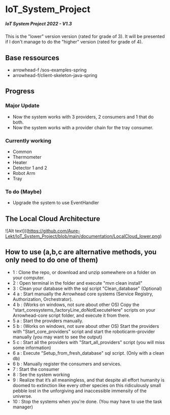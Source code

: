 # IoT_System_Project
##### IoT System Project 2022 - V1.3

This is the "lower" version version (rated for grade of 3). It will be presented if I don't manage to do the "higher" version (rated for grade of 4).


## Base ressources
- arrowhead-f /sos-examples-spring
- arrowhead-f/client-skeleton-java-spring

## Progress

### Major Update
- Now the system works with 3 providers, 2 consumers and 1 that do both.
- Now the system works with a provider chain for the tray consumer.

### Currently working
- Common
- Thermometer
- Heater
- Detector 1 and 2
- Robot Arm
- Tray

### To do (Maybe)
- Upgrade the system to use EventHandler

## The Local Cloud Architecture

![Alt text]((https://github.com/Aure-Lekt/IoT_System_Project/blob/main/documentation/LocalCloud_lower.png)



## How to use (a,b,c are alternative methods, you only need to do one of them)
- 1 : Clone the repo, or download and unzip somewhere on a folder on your computer.
- 2 : Open terminal in the folder and execute "mvn clean install"
- 3 : Clean your database with the sql script "Clean_database" (Optional)
- 4 a : Start manually the Arrowhead core systems (Service Registry, Authorization, Orchestrator).
- 4 b  : (Works on windows, not sure about other OS) Copy the "start_coresystems_factoryLine_doNotExecuteHere" scripts on your Arrowhead-core script folder, and execute it from there.
- 5 a : Start the providers manually.
- 5 b : (Works on windows, not sure about other OS) Start the providers with "Start_core_providers" script and start the roboticarm-provider manually (you may want to see the output)
- 5 c : Start all the providers with "Start_all_providers" script (you will miss some information)
- 6 a : Execute "Setup_from_fresh_database" sql script. (Only with a clean db)
- 6 b : Manually register the consumers and services.
- 7 : Start the consumer
- 8 : See the system working
- 9 : Realize that it’s all meaningless, and that despite all effort humanity is doomed to extinction like every other species on this ridiculously small pebble lost in the unforgiving and inaccessible immensity  of the universe.
- 10 : Stop the systems when you're done. (You may have to use the task manager)
